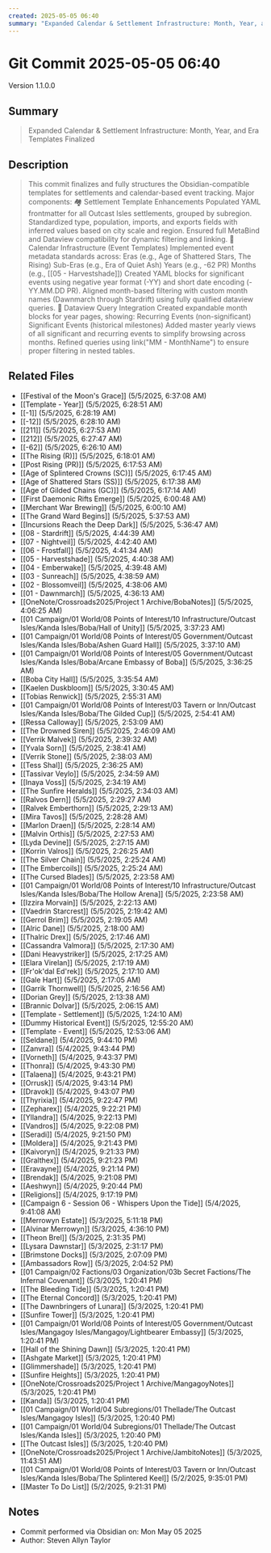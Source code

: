 ```yaml
---
created: 2025-05-05 06:40
summary: "Expanded Calendar & Settlement Infrastructure: Month, Year, and Era Templates Finalized"
---
```


# Git Commit 2025-05-05 06:40

Version 1.1.0.0

## Summary
> Expanded Calendar & Settlement Infrastructure: Month, Year, and Era Templates Finalized

## Description
> This commit finalizes and fully structures the Obsidian-compatible templates for settlements and calendar-based event tracking. Major components:  🏘 Settlement Template Enhancements Populated YAML frontmatter for all Outcast Isles settlements, grouped by subregion.  Standardized type, population, imports, and exports fields with inferred values based on city scale and region.  Ensured full MetaBind and Dataview compatibility for dynamic filtering and linking.  📅 Calendar Infrastructure (Event Templates) Implemented event metadata standards across:  Eras (e.g., Age of Shattered Stars, The Rising)  Sub-Eras (e.g., Era of Quiet Ash)  Years (e.g., -62 PR)  Months (e.g., [[05 - Harvestshade]])  Created YAML blocks for significant events using negative year format (-YY) and short date encoding (-YY.MM.DD PR).  Aligned month-based filtering with custom month names (Dawnmarch through Stardrift) using fully qualified dataview queries.  🧾 Dataview Query Integration Created expandable month blocks for year pages, showing:  Recurring Events (non-significant)  Significant Events (historical milestones)  Added master yearly views of all significant and recurring events to simplify browsing across months.  Refined queries using link("MM - MonthName") to ensure proper filtering in nested tables.

## Related Files
- [[Festival of the Moon's Grace]] (5/5/2025, 6:37:08 AM)
- [[Template - Year]] (5/5/2025, 6:28:51 AM)
- [[-1]] (5/5/2025, 6:28:19 AM)
- [[-12]] (5/5/2025, 6:28:10 AM)
- [[211]] (5/5/2025, 6:27:53 AM)
- [[212]] (5/5/2025, 6:27:47 AM)
- [[-62]] (5/5/2025, 6:26:10 AM)
- [[The Rising (R)]] (5/5/2025, 6:18:01 AM)
- [[Post Rising (PR)]] (5/5/2025, 6:17:53 AM)
- [[Age of Splintered Crowns (SC)]] (5/5/2025, 6:17:45 AM)
- [[Age of Shattered Stars (SS)]] (5/5/2025, 6:17:38 AM)
- [[Age of Gilded Chains (GC)]] (5/5/2025, 6:17:14 AM)
- [[First Daemonic Rifts Emerge]] (5/5/2025, 6:00:48 AM)
- [[Merchant War Brewing]] (5/5/2025, 6:00:10 AM)
- [[The Grand Ward Begins]] (5/5/2025, 5:37:53 AM)
- [[Incursions Reach the Deep Dark]] (5/5/2025, 5:36:47 AM)
- [[08 - Stardrift]] (5/5/2025, 4:44:39 AM)
- [[07 - Nightveil]] (5/5/2025, 4:42:40 AM)
- [[06 - Frostfall]] (5/5/2025, 4:41:34 AM)
- [[05 - Harvestshade]] (5/5/2025, 4:40:38 AM)
- [[04 - Emberwake]] (5/5/2025, 4:39:48 AM)
- [[03 - Sunreach]] (5/5/2025, 4:38:59 AM)
- [[02 - Blossomveil]] (5/5/2025, 4:38:06 AM)
- [[01 - Dawnmarch]] (5/5/2025, 4:36:13 AM)
- [[OneNote/Crossroads2025/Project 1 Archive/BobaNotes]] (5/5/2025, 4:06:25 AM)
- [[01 Campaign/01 World/08 Points of Interest/10 Infrastructure/Outcast Isles/Kanda Isles/Boba/Hall of Unity]] (5/5/2025, 3:37:23 AM)
- [[01 Campaign/01 World/08 Points of Interest/05 Government/Outcast Isles/Kanda Isles/Boba/Ashen Guard Hall]] (5/5/2025, 3:37:10 AM)
- [[01 Campaign/01 World/08 Points of Interest/05 Government/Outcast Isles/Kanda Isles/Boba/Arcane Embassy of Boba]] (5/5/2025, 3:36:25 AM)
- [[Boba City Hall]] (5/5/2025, 3:35:54 AM)
- [[Kaelen Duskbloom]] (5/5/2025, 3:30:45 AM)
- [[Tobias Renwick]] (5/5/2025, 2:55:31 AM)
- [[01 Campaign/01 World/08 Points of Interest/03 Tavern or Inn/Outcast Isles/Kanda Isles/Boba/The Gilded Cup]] (5/5/2025, 2:54:41 AM)
- [[Ressa Calloway]] (5/5/2025, 2:53:09 AM)
- [[The Drowned Siren]] (5/5/2025, 2:46:09 AM)
- [[Verrik Malvek]] (5/5/2025, 2:39:32 AM)
- [[Yvala Sorn]] (5/5/2025, 2:38:41 AM)
- [[Verrik Stone]] (5/5/2025, 2:38:03 AM)
- [[Tess Shal]] (5/5/2025, 2:36:25 AM)
- [[Tassivar Veylo]] (5/5/2025, 2:34:59 AM)
- [[Inaya Voss]] (5/5/2025, 2:34:19 AM)
- [[The Sunfire Heralds]] (5/5/2025, 2:34:03 AM)
- [[Ralvos Dern]] (5/5/2025, 2:29:27 AM)
- [[Ralvek Emberthorn]] (5/5/2025, 2:29:13 AM)
- [[Mira Tavos]] (5/5/2025, 2:28:28 AM)
- [[Marlon Draen]] (5/5/2025, 2:28:14 AM)
- [[Malvin Orthis]] (5/5/2025, 2:27:53 AM)
- [[Lyda Devine]] (5/5/2025, 2:27:15 AM)
- [[Korrin Valros]] (5/5/2025, 2:26:25 AM)
- [[The Silver Chain]] (5/5/2025, 2:25:24 AM)
- [[The Embercoils]] (5/5/2025, 2:25:24 AM)
- [[The Cursed Blades]] (5/5/2025, 2:23:58 AM)
- [[01 Campaign/01 World/08 Points of Interest/10 Infrastructure/Outcast Isles/Kanda Isles/Boba/The Hollow Arena]] (5/5/2025, 2:23:58 AM)
- [[Izzira Morvain]] (5/5/2025, 2:22:13 AM)
- [[Vaedrin Starcrest]] (5/5/2025, 2:19:42 AM)
- [[Gerrol Brim]] (5/5/2025, 2:19:05 AM)
- [[Alric Dane]] (5/5/2025, 2:18:00 AM)
- [[Thalric Drex]] (5/5/2025, 2:17:46 AM)
- [[Cassandra Valmora]] (5/5/2025, 2:17:30 AM)
- [[Dani Heavystriker]] (5/5/2025, 2:17:25 AM)
- [[Elara Virelan]] (5/5/2025, 2:17:19 AM)
- [[Fr'ok'dal Ed'rek]] (5/5/2025, 2:17:10 AM)
- [[Gale Hart]] (5/5/2025, 2:17:05 AM)
- [[Garrik Thornwell]] (5/5/2025, 2:16:56 AM)
- [[Dorian Grey]] (5/5/2025, 2:13:38 AM)
- [[Brannic Dolvar]] (5/5/2025, 2:06:15 AM)
- [[Template - Settlement]] (5/5/2025, 1:24:10 AM)
- [[Dummy Historical Event]] (5/5/2025, 12:55:20 AM)
- [[Template - Event]] (5/5/2025, 12:53:06 AM)
- [[Seldane]] (5/4/2025, 9:44:10 PM)
- [[Zanvra]] (5/4/2025, 9:43:44 PM)
- [[Vorneth]] (5/4/2025, 9:43:37 PM)
- [[Thonra]] (5/4/2025, 9:43:30 PM)
- [[Talaena]] (5/4/2025, 9:43:21 PM)
- [[Orrusk]] (5/4/2025, 9:43:14 PM)
- [[Dravok]] (5/4/2025, 9:43:07 PM)
- [[Thyrixia]] (5/4/2025, 9:22:47 PM)
- [[Zepharex]] (5/4/2025, 9:22:21 PM)
- [[Yllandra]] (5/4/2025, 9:22:13 PM)
- [[Vandros]] (5/4/2025, 9:22:08 PM)
- [[Seradi]] (5/4/2025, 9:21:50 PM)
- [[Moldera]] (5/4/2025, 9:21:43 PM)
- [[Kaivoryn]] (5/4/2025, 9:21:33 PM)
- [[Gralthex]] (5/4/2025, 9:21:23 PM)
- [[Eravayne]] (5/4/2025, 9:21:14 PM)
- [[Brendak]] (5/4/2025, 9:21:08 PM)
- [[Aeshwyn]] (5/4/2025, 9:20:44 PM)
- [[Religions]] (5/4/2025, 9:17:19 PM)
- [[Campaign 6 - Session 06 - Whispers Upon the Tide]] (5/4/2025, 9:41:08 AM)
- [[Merrowyn Estate]] (5/3/2025, 5:11:18 PM)
- [[Alvinar Merrowyn]] (5/3/2025, 4:36:10 PM)
- [[Theon Brel]] (5/3/2025, 2:31:35 PM)
- [[Lysara Dawnstar]] (5/3/2025, 2:31:17 PM)
- [[Brimstone Docks]] (5/3/2025, 2:07:09 PM)
- [[Ambassadors Row]] (5/3/2025, 2:04:52 PM)
- [[01 Campaign/02 Factions/03 Organization/03b Secret Factions/The Infernal Covenant]] (5/3/2025, 1:20:41 PM)
- [[The Bleeding Tide]] (5/3/2025, 1:20:41 PM)
- [[The Eternal Concord]] (5/3/2025, 1:20:41 PM)
- [[The Dawnbringers of Lunara]] (5/3/2025, 1:20:41 PM)
- [[Sunfire Tower]] (5/3/2025, 1:20:41 PM)
- [[01 Campaign/01 World/08 Points of Interest/05 Government/Outcast Isles/Mangagoy Isles/Mangagoy/Lightbearer Embassy]] (5/3/2025, 1:20:41 PM)
- [[Hall of the Shining Dawn]] (5/3/2025, 1:20:41 PM)
- [[Ashgate Market]] (5/3/2025, 1:20:41 PM)
- [[Glimmershade]] (5/3/2025, 1:20:41 PM)
- [[Sunfire Heights]] (5/3/2025, 1:20:41 PM)
- [[OneNote/Crossroads2025/Project 1 Archive/MangagoyNotes]] (5/3/2025, 1:20:41 PM)
- [[Kanda]] (5/3/2025, 1:20:41 PM)
- [[01 Campaign/01 World/04 Subregions/01 Thellade/The Outcast Isles/Mangagoy Isles]] (5/3/2025, 1:20:40 PM)
- [[01 Campaign/01 World/04 Subregions/01 Thellade/The Outcast Isles/Kanda Isles]] (5/3/2025, 1:20:40 PM)
- [[The Outcast Isles]] (5/3/2025, 1:20:40 PM)
- [[OneNote/Crossroads2025/Project 1 Archive/JambitoNotes]] (5/3/2025, 11:43:51 AM)
- [[01 Campaign/01 World/08 Points of Interest/03 Tavern or Inn/Outcast Isles/Kanda Isles/Boba/The Splintered Keel]] (5/2/2025, 9:35:01 PM)
- [[Master To Do List]] (5/2/2025, 9:21:31 PM)

## Notes
- Commit performed via Obsidian on: Mon May 05 2025
- Author: Steven Allyn Taylor

